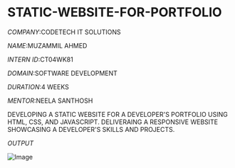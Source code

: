# STATIC-WEBSITE-FOR-PORTFOLIO

*COMPANY*:CODETECH IT SOLUTIONS

*NAME*:MUZAMMIL AHMED

*INTERN ID*:CT04WK81

*DOMAIN*:SOFTWARE DEVELOPMENT

*DURATION*:4 WEEKS

*MENTOR*:NEELA SANTHOSH

DEVELOPING A STATIC WEBSITE FOR A DEVELOPER'S PORTFOLIO USING HTML, CSS, AND JAVASCRIPT. DELIVERAING A RESPONSIVE WEBSITE SHOWCASING A DEVELOPER'S SKILLS AND PROJECTS.

*OUTPUT*

![Image](https://github.com/user-attachments/assets/e07a75b7-0264-4bc0-9be1-f2a47e61029c)
